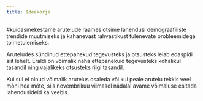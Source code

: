```yaml
---
title: Ideekorje
---
```

\#kuidasmekestame arutelude raames otsime lahendusi demograafiliste trendide muutmiseks ja kahanevast rahvastikust tulenevate probleemidega toimetulemiseks.

Aruteludes sündinud ettepanekud tegevusteks ja otsusteks leiab edaspidi siit lehelt. Eraldi on võimalik näha ettepanekuid tegevusteks kohalikul tasandil ning vajalikeks otsusteks riigi tasandil.

Kui sul ei olnud võimalik arutelus osaleda või kui peale arutelu tekkis veel mõni hea mõte, siis novembrikuu viimasel nädalal avame võimaluse esitada lahendusideid ka veebis.
<!--stackedit_data:
eyJoaXN0b3J5IjpbLTM3NzcyNDcxNV19
-->
